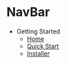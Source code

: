 # NavBar

- Getting Started
  - [Home](Home)
  - [Quick Start](home/Quick-Start)
  - [Installer](home/installer)
